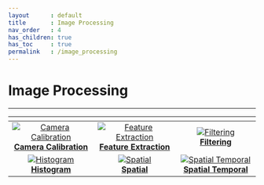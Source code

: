 ```yaml
---
layout      : default
title       : Image Processing
nav_order   : 4
has_children: true
has_toc     : true
permalink   : /image_processing
---
```


# Image Processing

---

|                                                                            <img width="150"/>                                                                             |                                                                            <img width="150"/>                                                                             |                                                                        <img width="150"/>                                                                         |
|:-------------------------------------------------------------------------------------------------------------------------------------------------------------------------:|:-------------------------------------------------------------------------------------------------------------------------------------------------------------------------:|:-----------------------------------------------------------------------------------------------------------------------------------------------------------------:|
| [![Camera Calibration](data/photo.png)](https://phlong3105.github.io/one/image_processing/camera_calibration) <br> [**Camera Calibration**](camera_calibration/README.md) | [![Feature Extraction](data/photo.png)](https://phlong3105.github.io/one/image_processing/feature_extraction) <br> [**Feature Extraction**](feature_extraction/README.md) |               [![Filtering](data/photo.png)](https://phlong3105.github.io/one/image_processing/filtering) <br> [**Filtering**](filtering/README.md)               |
|                   [![Histogram](data/photo.png)](https://phlong3105.github.io/one/image_processing/histogram) <br> [**Histogram**](histogram/README.md)                   |                       [![Spatial](data/photo.png)](https://phlong3105.github.io/one/image_processing/spatial) <br> [**Spatial**](spatial/README.md)                       | [![Spatial Temporal](data/photo.png)](https://phlong3105.github.io/one/image_processing/spatial_temporal) <br> [**Spatial Temporal**](spatial_temporal/README.md) |
